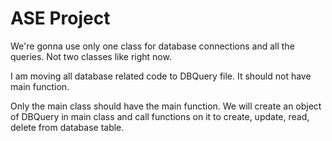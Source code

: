 # ASE Project

We're gonna use only one class for database connections and all the queries. Not two classes like right now. 

I am moving all database related code to DBQuery file. It should not have main function. 

Only the main class should have the main function. We will create an object of DBQuery in main class and call functions on it to create, update, read, delete from database table.